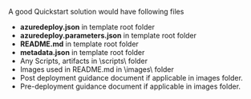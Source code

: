 <p>A good Quickstart solution would  have following files</p>
<ul>
<li><strong>azuredeploy.json</strong> in template root folder</li>
<li><strong>azuredeploy.parameters.json</strong> in template root folder</li>
<li><strong>README.md</strong> in template root folder</li>
<li><strong>metadata.json</strong> in template root folder</li>
<li>Any  Scripts, artifacts in \scripts\ folder</li>
<li>Images  used in README.md in \images\ folder</li>
<li>Post  deployment guidance document if applicable in images folder.</li>
<li>Pre-deployment  guidance document if applicable in images folder.</li>
</ul>
